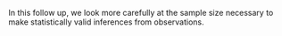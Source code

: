 In this follow up, we look more carefully at the sample size necessary to make statistically valid
inferences from observations. 

